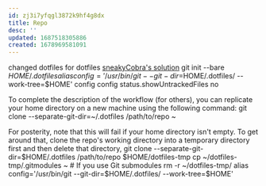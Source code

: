 ```yaml
---
id: zj3i7yfqgl3872k9hf4g8dx
title: Repo
desc: ''
updated: 1687518305886
created: 1678969581091
---
```


changed dotfiles for dotfiles
[sneakyCobra's solution](https://news.ycombinator.com/item?id=11071754)
 git init --bare $HOME/.dotfiles
    alias config='/usr/bin/git --git-dir=$HOME/.dotfiles/ --work-tree=$HOME'
    config config status.showUntrackedFiles no

To complete the description of the workflow (for others), you can replicate your home directory on a new machine using the following command:
   git clone --separate-git-dir=~/.dotfiles /path/to/repo ~

For posterity, note that this will fail if your home directory isn't empty. To get around that, clone the repo's working directory into a temporary directory first and then delete that directory,
    git clone --separate-git-dir=$HOME/.dotfiles /path/to/repo $HOME/dotfiles-tmp
    cp ~/dotfiles-tmp/.gitmodules ~  # If you use Git submodules
    rm -r ~/dotfiles-tmp/
    alias config='/usr/bin/git --git-dir=$HOME/.dotfiles/ --work-tree=$HOME'